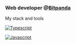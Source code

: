 ### Web developer @[Bitpanda](https://bitpanda.com)

My stack and tools

[![Typescript](https://camo.githubusercontent.com/6c7a206a28f38a98f5c48337d4a77c6079c04cf2687a754788dd0e6cd13f641e/68747470733a2f2f696d672e736869656c64732e696f2f62616467652f547970657363726970742d3246373342463f7374796c653d666f722d7468652d6261646765266c6f676f3d74797065736372697074266c6f676f436f6c6f723d7768697465)](https://www.typescriptlang.org/)

[![Javascript](https://camo.githubusercontent.com/2559664ade90356ebe1bf0ed7b822b5cb09b4fb08b9a66feffc7c304ca2493cd/68747470733a2f2f696d672e736869656c64732e696f2f62616467652f4a6176617363726970742d4646443433423f7374796c653d666f722d7468652d6261646765266c6f676f3d6a617661736372697074266c6f676f436f6c6f723d626c61636b)](https://js.org/)



<!--
**markthieu/markthieu** is a ✨ _special_ ✨ repository because its `README.md` (this file) appears on your GitHub profile.

Here are some ideas to get you started:

- 🔭 I’m currently working on ...
- 🌱 I’m currently learning ...
- 👯 I’m looking to collaborate on ...
- 🤔 I’m looking for help with ...
- 💬 Ask me about ...
- 📫 How to reach me: ...
- 😄 Pronouns: ...
- ⚡ Fun fact: ...
-->
